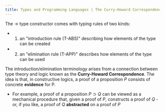 ```yaml
---
title: Types and Programming Languages | The Curry-Howard Correspondence (propositions as types analogy)
---
```



The $\rightarrow$ type constructor comes with typing rules of two kinds:
- 1. an "introduction rule (T-ABS)" describing how elements of the type can be created
- 2. an "elimination rule (T-APP)" describes how elements of the type can be used

The introduction/elimination terminology arises from a connection between type theory and logic known as the **Curry-Howard Correspondence**.
The idea is that, in constructive logics, a proof of a proposition $P$ consists of concrete **evidence** for P.
- For example, a proof of a proposition $P \supset Q$ can be viewed as a  mechanical procedure that, given a proof of $P$, constructs a proof of $Q$ - or, if you like, a proof of $Q$ **abstracted** on a proof of $P$